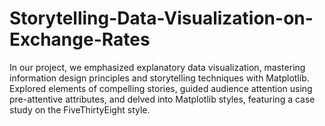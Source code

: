 # Storytelling-Data-Visualization-on-Exchange-Rates
In our project, we emphasized explanatory data visualization, mastering information design principles and storytelling techniques with Matplotlib. Explored elements of compelling stories, guided audience attention using pre-attentive attributes, and delved into Matplotlib styles, featuring a case study on the FiveThirtyEight style.
